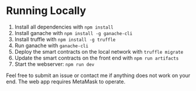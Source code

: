 # Running Locally
1. Install all dependencies with `npm install`
2. Install ganache with `npm install -g ganache-cli`
3. Install truffle with `npm install -g truffle`
4. Run ganache with `ganache-cli`
5. Deploy the smart contracts on the local network with `truffle migrate`
6. Update the smart contracts on the front end with `npm run artifacts`
7. Start the webserver: `npm run dev`

Feel free to submit an issue or contact me if anything does not work on your end.
The web app requires MetaMask to operate.
